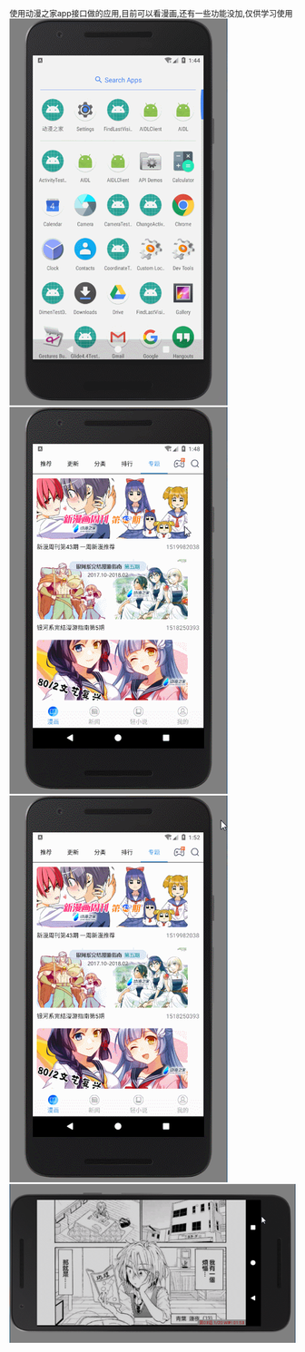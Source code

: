 使用动漫之家app接口做的应用,目前可以看漫画,还有一些功能没加,仅供学习使用
![image](https://github.com/yayangyang/ComicHouse-master/blob/master/screenshot/a.gif)
![image](https://github.com/yayangyang/ComicHouse-master/blob/master/screenshot/b.gif)
![image](https://github.com/yayangyang/ComicHouse-master/blob/master/screenshot/c.gif)
![image](https://github.com/yayangyang/ComicHouse-master/blob/master/screenshot/d.gif)
